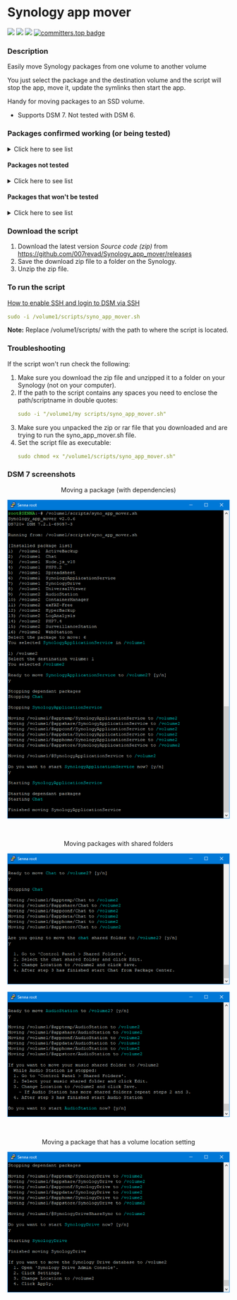 # Synology app mover

<a href="https://github.com/007revad/Synology_app_mover/releases"><img src="https://img.shields.io/github/release/007revad/Synology_app_mover.svg"></a>
<a href="https://hits.seeyoufarm.com"><img src="https://hits.seeyoufarm.com/api/count/incr/badge.svg?url=https%3A%2F%2Fgithub.com%2F007revad%2FSynology_app_mover&count_bg=%2379C83D&title_bg=%23555555&icon=&icon_color=%23E7E7E7&title=views&edge_flat=false"/></a>
[![](https://img.shields.io/static/v1?label=Sponsor&message=%E2%9D%A4&logo=GitHub&color=%23fe8e86)](https://github.com/sponsors/007revad)
[![committers.top badge](https://user-badge.committers.top/australia/007revad.svg)](https://user-badge.committers.top/australia/007revad)

### Description

Easily move Synology packages from one volume to another volume

You just select the package and the destination volume and the script will stop the app, move it, update the symlinks then start the app.

Handy for moving packages to an SSD volume.

  - Supports DSM 7. Not tested with DSM 6.


### Packages confirmed working (or being tested)

<details>
  <summary>Click here to see list</summary>

| Package Center Name | DSM Name shown in script | Result |
|---------------------|-------------|--------|
| Active Backup for Business | ActiveBackup | Still Testing... |
| Active Backup for Google Workspace | ActiveBackup-GSuite | Still Testing... |
| Active Backup for Microsoft Office 365 | ActiveBackup-Office365 | Still Testing... |
| Advanced Media Extensions | CodecPack | OK |
| AntiVirus by McAfee | AntiVirus-McAfee | OK |
| AntiVirus Essential | AntiVirus | OK |
| Apache 2.4 | Apache2.4 | OK |
| Audio Station | AudioStation | OK |	
| Bitdefender for MailPlus | BitDefenderForMailPlus |  |
| C2 Identity LDAP Server | C2IdentityLDAPAgent | OK but I don't have a C2 account to fully test |
| Central Management System | CMS | OK |
| Cloud Sync | CloudSync | OK |
| Container Manager | ContainerManager | OK |
| DNS Server | DNSServer | OK |
| Document Viewer | DocumentViewer | OK |
| Download Station | DownloadStation | OK |
| Emby Server | EmbyServer | OK |
| exFAT Access | exFAT-Free | OK |
| git | git | OK |
| Git | Git | OK |
| Glacier Backup | GlacierBackup | OK but I don't have a Glacier account to fully test |
| Hyper Backup | HyperBackup | OK |
| Hyper Backup Vault | HyperBackupVault | OK |
| LDAP Server | DirectoryServer |  |
| LogAnalysis | LogAnalysis | OK |
| Log Center | Log Center | OK |
| Mail Station | MailStation | OK |
| MariaDB 10 | MariaDB10 | OK |
| Media Server | MediaServer | OK |
| MediaInfo | mediainfo | OK |
| MinimServer | MinimServer | OK |
| Node.js v14 | Node.js_v14 | OK |
| Node.js v16 | Node.js_v16 | OK |
| Node.js v18 | Node.js_v18 | OK |
| Node.js v20 | Node.js_v20 | OK |
| Note Station | NoteStation | OK |
| PDF Viewer | PDFViewer | OK |
| Perl | Perl | OK |
| PHP 7.3 | PHP7.3 | OK |
| PHP 7.4 | PHP7.4 | OK |
| PHP 8.0 | PHP8.0 | OK |
| PHP 8.1 | PHP8.1 | OK |
| PHP 8.2 | PHP8.2 | OK |
| Plex Media Server | PlexMediaServer | OK |
| Presto File Server | PrestoServer | OK |
| Proxy Server | ProxyServer | OK |
| Python 3.9 | Python3.9 | OK |
| Radius Server | RadiusServer | OK |
| SMI-S Provider | SynoSmisProvider | OK |
| Snapshot Replication | SnapshotReplication | OK |
| SSO Server | SSOServer | OK |
| Storage Analyzer | StorageAnalyzer | OK |
| Surveillance Station | SurveillanceStation | OK |
| SynoCli Tools | synocli-"toolname" | OK |
| Synology Application Service | SynologyApplicationService | OK |
| Synology Calendar | Calendar | OK |
| Synology Chat Server | Chat | OK |
| Synology Contacts | Contacts | OK |
| Synology Directory Server | DirectoryServerForWindowsDomain | OK |
| Synology Drive Server | SynologyDrive | OK |
| Synology Mail Server | MailServer | OK |
| Synology MailPlus | MailPlus | OK |
| Synology MailPlus Server | MailPlus-Server | OK |
| Synology Office | Spreadsheet | OK |
| Synology Photos | SynologyPhotos | OK |
| Tailscale | Tailscale | OK |
| Text Editor | TextEditor | OK |
| Universal Viewer | UniversalViewer | OK |
| Video Station | VideoStation | OK |
| Virtual Machine Manager | Virtualization | OK |
| VPN Server | VPNCenter | OK |
| Web Station | WebStation | OK |
| WebDAV Server | WebDAVServer | OK |

</details>

#### Packages not tested

<details>
  <summary>Click here to see list</summary>

| Package | Result |
|---------|--------|
| Archiware P5 |  |
| BRAVIA Signage |  |
| Data Deposit Box |  |
| Domotz Network Monitoring |  |
| ElephantDrive |  |
| GoodSync |  |
| IDrive |  |
| KodiExplorer |  |
| MEGAcmd |  |
| NAKIVO Backup and Replication |  |
| NAKIVO Transporter |  |
| Ragic Cloud DB |  |
| Resilo Sync |  |
| TeamViewer |  |
| VirtualHere |  |

</details>

#### Packages that won't be tested

<details>
  <summary>Click here to see list</summary>

These need MarioDB and they either fail to install or don't run properly!?!?

**Note:** I will not test any package that needs MariaDB.

| Package | Result |
|---------|--------|
| Joomla | Doesn't install |
| MediaWiki | Doesn't install |
| PACS |  Won't test |
| phpMyAdmin | Won't test |
| Wordpress | Won't test |
| vtigerCRM | Installs but doesn't run |

</details>


### Download the script

1. Download the latest version _Source code (zip)_ from https://github.com/007revad/Synology_app_mover/releases
2. Save the download zip file to a folder on the Synology.
3. Unzip the zip file.

### To run the script

[How to enable SSH and login to DSM via SSH](https://kb.synology.com/en-global/DSM/tutorial/How_to_login_to_DSM_with_root_permission_via_SSH_Telnet)

```YAML
sudo -i /volume1/scripts/syno_app_mover.sh
```

**Note:** Replace /volume1/scripts/ with the path to where the script is located.

### Troubleshooting

If the script won't run check the following:

1. Make sure you download the zip file and unzipped it to a folder on your Synology (not on your computer).
2. If the path to the script contains any spaces you need to enclose the path/scriptname in double quotes:
   ```YAML
   sudo -i "/volume1/my scripts/syno_app_mover.sh"
   ```
3. Make sure you unpacked the zip or rar file that you downloaded and are trying to run the syno_app_mover.sh file.
4. Set the script file as executable:
   ```YAML
   sudo chmod +x "/volume1/scripts/syno_app_mover.sh"
   ```

### DSM 7 screenshots

<p align="center">Moving a package (with dependencies)</p>
<p align="center"><img src="/images/app2.png"></p>

<br>

<p align="center">Moving packages with shared folders</p>
<p align="center"><img src="/images/app3.png"></p>
<p align="center"><img src="/images/app4.png"></p>

<br>

<p align="center">Moving a package that has a volume location setting</p>
<p align="center"><img src="/images/app5.png"></p>

